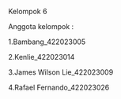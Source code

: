 Kelompok 6 

Anggota kelompok :

1.Bambang_422023005

2.Kenlie_422023014

3.James Wilson Lie_422023009

4.Rafael Fernando_422023026
